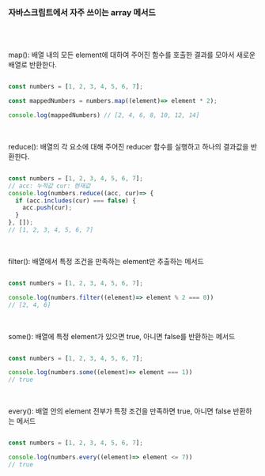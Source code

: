 ### 자바스크립트에서 자주 쓰이는 array 메서드

<br /><br />

map(): 배열 내의 모든 element에 대하여 주어진 함수를 호출한 결과를 모아서 새로운 배열로 반환한다.

```JavaScript

const numbers = [1, 2, 3, 4, 5, 6, 7];

const mappedNumbers = numbers.map((element)=> element * 2);

console.log(mappedNumbers) // [2, 4, 6, 8, 10, 12, 14]

```

<br />

reduce(): 배열의 각 요소에 대해 주어진 reducer 함수를 실행하고 하나의 결과값을 반환한다.

```JavaScript

const numbers = [1, 2, 3, 4, 5, 6, 7];
// acc: 누적값 cur: 현재값
console.log(numbers.reduce((acc, cur)=> {
  if (acc.includes(cur) === false) {
    acc.push(cur);
  }
}, []);
// [1, 2, 3, 4, 5, 6, 7]

```

<br />

filter(): 배열에서 특정 조건을 만족하는 element만 추출하는 메서드

```JavaScript

const numbers = [1, 2, 3, 4, 5, 6, 7];

console.log(numbers.filter((element)=> element % 2 === 0))
// [2, 4, 6]

```

<br />

some(): 배열에 특정 element가 있으면 true, 아니면 false를 반환하는 메서드

```JavaScript

const numbers = [1, 2, 3, 4, 5, 6, 7];

console.log(numbers.some((element)=> element === 1))
// true

```

<br />

every(): 배열 안의 element 전부가 특정 조건을 만족하면 true, 아니면 false 반환하는 메서드

```JavaScript

const numbers = [1, 2, 3, 4, 5, 6, 7];

console.log(numbers.every((element)=> element <= 7))
// true

```
